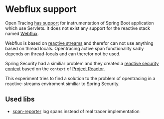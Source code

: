 # Webflux support

Open Tracing [has support](https://github.com/opentracing-contrib/java-spring-web) for instrumentation of Spring Boot application which use Servlets.
It does not exist any support for the reactive stack named [Webflux](https://docs.spring.io/spring-framework/docs/current/spring-framework-reference/web-reactive.html).

Webflux is based on [reactive streams](http://www.reactive-streams.org/) and therefor can not use anything based on thread locals. Opentracing active span functionality sadly depends on thread-locals and can therefor not be used.

Spring Security had a similiar problem and they created a [reactive security context](https://docs.spring.io/spring-security/site/docs/5.0.0.RELEASE/reference/htmlsingle/#jc-erms) based on the `context` of [Project Reactor](https://projectreactor.io/docs/core/release/reference/#context).

This experiment tries to find a solution to the problem of opentracing in a reactive-streams enviroment similiar to Spring Security.

## Used libs
* [span-reporter](https://github.com/opentracing-contrib/java-span-reporter) log spans instead of real tracer implementation
